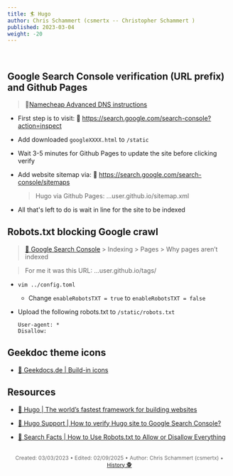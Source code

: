 ```yaml
---
title: 🏄 Hugo
author: Chris Schammert (csmertx -- Christopher Schammert )
published: 2023-03-04
weight: -20
---
```


<!-- The content of this website was written by Christopher Schammert aka Chris Schammert -->

<br />

## Google Search Console verification (URL prefix) and Github Pages

> 🔗[Namecheap Advanced DNS instructions](https://www.namecheap.com/support/knowledgebase/article.aspx/9252/2208/how-do-i-add-my-domain-to-google-sites/ "Namecheap.com | How do I add my domain to Google Sites")

- First step is to visit: 🔗 https://search.google.com/search-console?action=inspect

- Add downloaded ```googleXXXX.html``` to ```/static```

- Wait 3-5 minutes for Github Pages to update the site before clicking verify

- Add website sitemap via: 🔗 https://search.google.com/search-console/sitemaps
    
    > Hugo via Github Pages: ...user.github.io/sitemap.xml

- All that's left to do is wait in line for the site to be indexed

## Robots.txt blocking Google crawl

> [🔗 Google Search Console](https://search.google.com/search-console) > Indexing > Pages > Why pages aren’t indexed

> For me it was this URL: ...user.github.io/tags/

- ```vim ../config.toml```

    - Change ```enableRobotsTXT = true``` to ```enableRobotsTXT = false```

- Upload the following robots.txt to ```/static/robots.txt```

    ```
    User-agent: *
    Disallow:
    ```

## Geekdoc theme icons

- [🔗 Geekdocs.de | Build-in icons](https://geekdocs.de/features/icon-sets/#build-in-icons)

## Resources

- [🔗 Hugo | The world’s fastest framework for building websites](https://gohugo.io/)

- [🔗 Hugo Support | How to verify Hugo site to Google Search Console?](https://discourse.gohugo.io/t/how-to-verify-hugo-site-to-google-search-console/15078)

- [🔗 Search Facts | How to Use Robots.txt to Allow or Disallow Everything](https://searchfacts.com/robots-txt-allow-disallow-all/)

<br />

<div style="text-align: center; font-size:12px; color:dimgray">
    Created: 03/03/2023 • Edited: 02/09/2025 • Author: Chris Schammert (csmertx) • 
    <a href="https://github.com/csmertx/csmertx.github.io/commits/main/content/Web/hugo.md" 
       title="Github.com | csmertx \ csmertx.github.io \ commits \ main \ content \ Web \ Hugo">
       History 🕵️
    </a>
</div>
